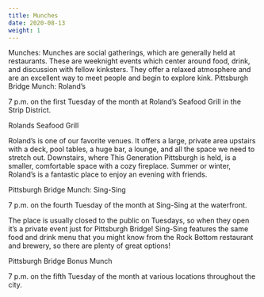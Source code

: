 ```yaml
---
title: Munches
date: 2020-08-13
weight: 1
---
```


Munches: Munches are social gatherings, which are generally held at restaurants. These are weeknight events which center around food, drink, and discussion with fellow kinksters. They offer a relaxed atmosphere and are an excellent way to meet people and begin to explore kink.
Pittsburgh Bridge Munch: Roland’s

7 p.m. on the first Tuesday of the month at Roland’s Seafood Grill in the Strip District.

Rolands Seafood Grill

Roland’s is one of our favorite venues. It offers a large, private area upstairs with a deck, pool tables, a huge bar, a lounge, and all the space we need to stretch out. Downstairs, where This Generation Pittsburgh is held, is a smaller, comfortable space with a cozy fireplace. Summer or winter, Roland’s is a fantastic place to enjoy an evening with friends.

 
Pittsburgh Bridge Munch: Sing-Sing

7 p.m. on the fourth Tuesday of the month at Sing-Sing at the waterfront.

The place is usually closed to the public on Tuesdays, so when they open it’s a private event just for Pittsburgh Bridge!  Sing-Sing features the same food and drink menu that you might know from the Rock Bottom restaurant and brewery, so there are plenty of great options!

 
Pittsburgh Bridge Bonus Munch

7 p.m. on the fifth Tuesday of the month at various locations throughout the city.
